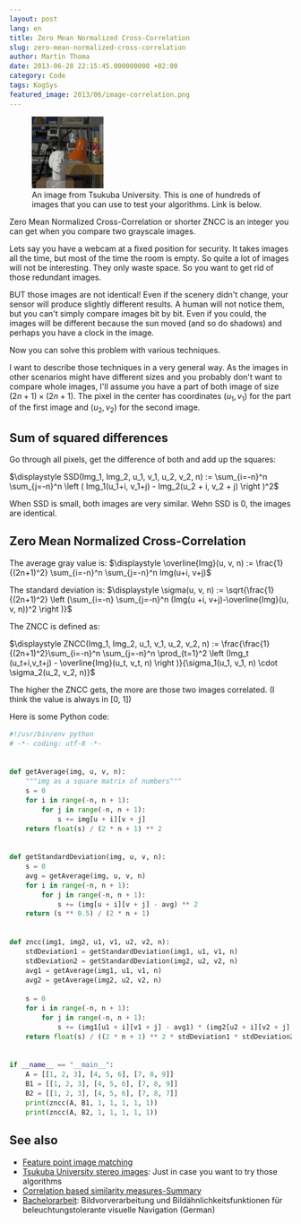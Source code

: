 ```yaml
---
layout: post
lang: en
title: Zero Mean Normalized Cross-Correlation
slug: zero-mean-normalized-cross-correlation
author: Martin Thoma
date: 2013-06-28 22:15:45.000000000 +02:00
category: Code
tags: KogSys
featured_image: 2013/06/image-correlation.png
---
```

<figure class="alignright">
            <a href="../images/2013/06/image-correlation.png"><img src="../images/2013/06/image-correlation.png" alt="Image correlation test image" style="max-width:128px;max-height:128px;" class="size-full wp-image-71931"/></a>
            <figcaption class="text-center">An image from Tsukuba University. This is one of hundreds of images that you can use to test your algorithms. Link is below.</figcaption>
        </figure>

Zero Mean Normalized Cross-Correlation or shorter ZNCC is an integer you can get when you compare two grayscale images.

Lets say you have a webcam at a fixed position for security. It takes images all the time, but most of the time the room is empty. So quite a lot of images will not be interesting. They only waste space. So you want to get rid of those redundant images.

BUT those images are not identical! Even if the scenery didn't change, your sensor will produce slightly different results. A human will not notice them, but you can't simply compare images bit by bit. Even if you could, the images will be different because the sun moved (and so do shadows) and perhaps you have a clock in the image.

Now you can solve this problem with various techniques.

I want to describe those techniques in a very general way. As the images in other scenarios might have different sizes and you probably don't want to compare whole images, I'll assume you have a part of both image of size $(2n+1) \times (2n+1)$. The pixel in the center has coordinates $(u_1, v_1)$ for the part of the first image and $(u_2, v_2)$ for the second image.

<h2>Sum of squared differences</h2>
Go through all pixels, get the difference of both and add up the squares:

$\displaystyle SSD(Img_1, Img_2, u_1, v_1, u_2, v_2, n) := \sum_{i=-n}^n \sum_{j=-n}^n \left ( Img_1(u_1+i, v_1+j) - Img_2(u_2 + i, v_2 + j) \right )^2$

When SSD is small, both images are very similar. Wehn SSD is 0, the images are identical.

<h2>Zero Mean Normalized Cross-Correlation</h2>
The average gray value is:
$\displaystyle \overline{Img}(u, v, n) := \frac{1}{(2n+1)^2} \sum_{i=-n}^n \sum_{j=-n}^n Img(u+i, v+j)$

The standard deviation is:
$\displaystyle \sigma(u, v, n) := \sqrt{\frac{1}{(2n+1)^2} \left (\sum_{i=-n} \sum_{j=-n}^n (Img(u +i, v+j)-\overline{Img}(u, v, n))^2 \right )}$

The ZNCC is defined as:

$\displaystyle ZNCC(Img_1, Img_2, u_1, v_1, u_2, v_2, n) := \frac{\frac{1}{(2n+1)^2}\sum_{i=-n}^n \sum_{j=-n}^n \prod_{t=1}^2 \left (Img_t (u_t+i,v_t+j) - \overline{Img}(u_t, v_t, n) \right )}{\sigma_1(u_1, v_1, n) \cdot \sigma_2(u_2, v_2, n)}$

The higher the ZNCC gets, the more are those two images correlated.
(I think the value is always in [0, 1])

Here is some Python code:

```python
#!/usr/bin/env python
# -*- coding: utf-8 -*-


def getAverage(img, u, v, n):
    """img as a square matrix of numbers"""
    s = 0
    for i in range(-n, n + 1):
        for j in range(-n, n + 1):
            s += img[u + i][v + j]
    return float(s) / (2 * n + 1) ** 2


def getStandardDeviation(img, u, v, n):
    s = 0
    avg = getAverage(img, u, v, n)
    for i in range(-n, n + 1):
        for j in range(-n, n + 1):
            s += (img[u + i][v + j] - avg) ** 2
    return (s ** 0.5) / (2 * n + 1)


def zncc(img1, img2, u1, v1, u2, v2, n):
    stdDeviation1 = getStandardDeviation(img1, u1, v1, n)
    stdDeviation2 = getStandardDeviation(img2, u2, v2, n)
    avg1 = getAverage(img1, u1, v1, n)
    avg2 = getAverage(img2, u2, v2, n)

    s = 0
    for i in range(-n, n + 1):
        for j in range(-n, n + 1):
            s += (img1[u1 + i][v1 + j] - avg1) * (img2[u2 + i][v2 + j] - avg2)
    return float(s) / ((2 * n + 1) ** 2 * stdDeviation1 * stdDeviation2)


if __name__ == "__main__":
    A = [[1, 2, 3], [4, 5, 6], [7, 8, 9]]
    B1 = [[1, 2, 3], [4, 5, 6], [7, 8, 9]]
    B2 = [[1, 2, 3], [4, 5, 6], [7, 8, 7]]
    print(zncc(A, B1, 1, 1, 1, 1, 1))
    print(zncc(A, B2, 1, 1, 1, 1, 1))
```

<h2>See also</h2>
<ul>
  <li><a href="http://www.site.uottawa.ca/research/viva/projects/imagepairs/">Feature point image matching</a></li>
  <li><a href="http://www.cvlab.cs.tsukuba.ac.jp/index.php?CVLAB%20Home%20Page">Tsukuba University stereo images</a>: Just in case you want to try those algorithms</li>
  <li><a href="http://siddhantahuja.wordpress.com/tag/normalized-cross-correlation/">Correlation based similarity measures-Summary</a></li>
  <li><a href="http://www.ti.uni-bielefeld.de/downloads/publications/diploma_theses/ba11_bboettcher_illuminationchange.pdf">Bachelorarbeit</a>: Bildvorverarbeitung und Bild&auml;hnlichkeitsfunktionen f&uuml;r beleuchtungstolerante visuelle Navigation (German)</li>
</ul>
